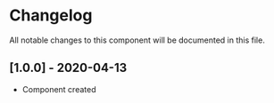 # Changelog
All notable changes to this component will be documented in this file.

## [1.0.0] - 2020-04-13
- Component created
